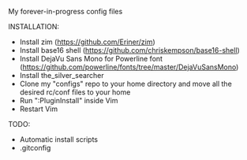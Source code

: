 My forever-in-progress config files

INSTALLATION:

- Install zim (https://github.com/Eriner/zim)
- Install base16 shell (https://github.com/chriskempson/base16-shell)
- Install DejaVu Sans Mono for Powerline font (https://github.com/powerline/fonts/tree/master/DejaVuSansMono)
- Install the_silver_searcher
- Clone my "configs" repo to your home directory and move all the desired rc/conf files to your home
- Run ":PluginInstall" inside Vim
- Restart Vim

TODO:

- Automatic install scripts
- .gitconfig
